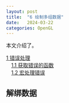 ```yaml
---
layout: post
title:  "6 绘制多组数据"
date:   2024-03-22
categories: OpenGL
---
```


本文介绍了。  

[1 错误处理](#错误处理)  
&emsp;[1.1 获取错误的函数](#获取错误的函数)  
&emsp;[1.2 宏处理错误](#宏处理错误)  

## 解绑数据

